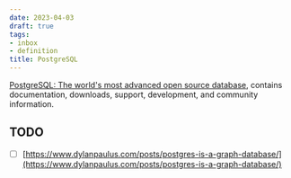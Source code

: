 ```yaml
---
date: 2023-04-03
draft: true
tags:
- inbox
- definition
title: PostgreSQL
---
```


[PostgreSQL: The world's most advanced open source database](https://www.postgresql.org/),
contains documentation, downloads, support, development, and community
information.

## TODO

- [ ] [https://www.dylanpaulus.com/posts/postgres-is-a-graph-database/](https://www.dylanpaulus.com/posts/postgres-is-a-graph-database/)